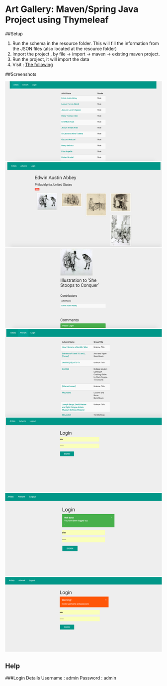 # Art Gallery: Maven/Spring Java Project using Thymeleaf


##Setup
1. Run the schema in the resource folder. This will fill the information from the JSON files (also located at the resource folder)
2. Import the project , by file -> import ->  maven -> existing maven project.
3. Run the project, it will import the data
4. Visit : [The following](http://localhost:8888)

##Screenshots

![alt text](screenshots/artist.png "Logo Title Text 1")
![alt text](screenshots/artist_single.png "Logo Title Text 1")
![alt text](screenshots/artwork.png "Logo Title Text 1")
![alt text](screenshots/artwork_full.png "Logo Title Text 1")
![alt text](screenshots/login.png "Logo Title Text 1")
![alt text](screenshots/logout.png "Logo Title Text 1")
![alt text](screenshots/wrong_password.png "Logo Title Text 1")


## Help
###Login Details
Username : admin
Password : admin
